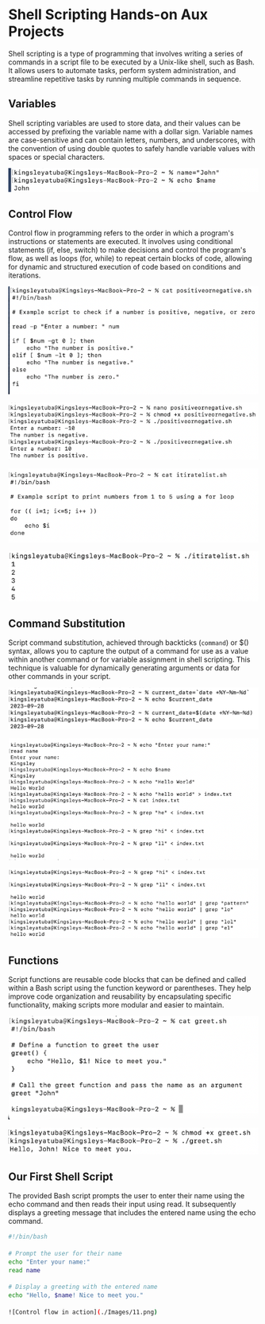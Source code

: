 
# Shell Scripting Hands-on Aux Projects

Shell scripting is a type of programming that involves writing a series of commands in a script file to be executed by a Unix-like shell, such as Bash. It allows users to automate tasks, perform system administration, and streamline repetitive tasks by running multiple commands in sequence. 


## Variables

Shell scripting variables are used to store data, and their values can be accessed by prefixing the variable name with a dollar sign. Variable names are case-sensitive and can contain letters, numbers, and underscores, with the convention of using double quotes to safely handle variable values with spaces or special characters.

![Creating variables](./Images/1.png)


## Control Flow

Control flow in programming refers to the order in which a program's instructions or statements are executed. It involves using conditional statements (if, else, switch) to make decisions and control the program's flow, as well as loops (for, while) to repeat certain blocks of code, allowing for dynamic and structured execution of code based on conditions and iterations.

![Creating control flow](./Images/2.png)

![Control flow in action](./Images/3.png)

![Creating control flow](./Images/4.png)

![Control flow in action](./Images/5.png)


## Command Substitution

Script command substitution, achieved through backticks (`command`) or $() syntax, allows you to capture the output of a command for use as a value within another command or for variable assignment in shell scripting. This technique is valuable for dynamically generating arguments or data for other commands in your script.

![Control flow in action](./Images/6.png)

![Control flow in action](./Images/7.png)

![Control flow in action](./Images/8.png)



## Functions

Script functions are reusable code blocks that can be defined and called within a Bash script using the function keyword or parentheses. They help improve code organization and reusability by encapsulating specific functionality, making scripts more modular and easier to maintain.

![Control flow in action](./Images/9.png)

![Control flow in action](./Images/10.png)



## Our First Shell Script

The provided Bash script prompts the user to enter their name using the echo command and then reads their input using read. It subsequently displays a greeting message that includes the entered name using the echo command.

```bash
#!/bin/bash

# Prompt the user for their name
echo "Enter your name:"
read name

# Display a greeting with the entered name
echo "Hello, $name! Nice to meet you."

![Control flow in action](./Images/11.png)

